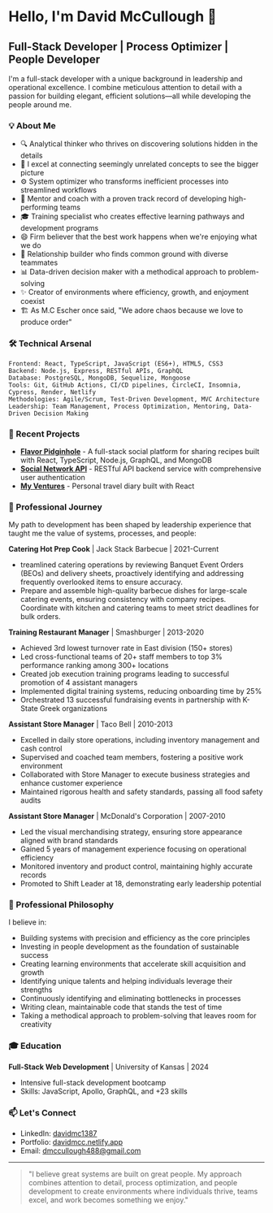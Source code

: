 # Hello, I'm David McCullough 👋

## Full-Stack Developer | Process Optimizer | People Developer

I'm a full-stack developer with a unique background in leadership and operational excellence. I combine meticulous attention to detail with a passion for building elegant, efficient solutions—all while developing the people around me.

### 💡 About Me

- 🔍 Analytical thinker who thrives on discovering solutions hidden in the details
- 🧩 I excel at connecting seemingly unrelated concepts to see the bigger picture
- ⚙️ System optimizer who transforms inefficient processes into streamlined workflows
- 👥 Mentor and coach with a proven track record of developing high-performing teams
- 🎓 Training specialist who creates effective learning pathways and development programs
- 😄 Firm believer that the best work happens when we're enjoying what we do
- 🤝 Relationship builder who finds common ground with diverse teammates
- 📊 Data-driven decision maker with a methodical approach to problem-solving
- ✨ Creator of environments where efficiency, growth, and enjoyment coexist
- 🏗  As M.C Escher once said, "We adore chaos because we love to produce order"

### 🛠️ Technical Arsenal

```
Frontend: React, TypeScript, JavaScript (ES6+), HTML5, CSS3
Backend: Node.js, Express, RESTful APIs, GraphQL
Database: PostgreSQL, MongoDB, Sequelize, Mongoose
Tools: Git, GitHub Actions, CI/CD pipelines, CircleCI, Insomnia, Cypress, Render, Netlify
Methodologies: Agile/Scrum, Test-Driven Development, MVC Architecture
Leadership: Team Management, Process Optimization, Mentoring, Data-Driven Decision Making
```

### 🚀 Recent Projects

- **[Flavor Pidginhole](https://github.com/bungin/Flavor-Pidginhole)** - A full-stack social platform for sharing recipes built with React, TypeScript, Node.js, GraphQL, and MongoDB
- **[Social Network API](https://github.com/kvothe1387/Social_Network_API)** - RESTful API backend service with comprehensive user authentication
- **[My Ventures](https://github.com/kvothe1387/Travel-Journal)** - Personal travel diary built with React

### 💼 Professional Journey

My path to development has been shaped by leadership experience that taught me the value of systems, processes, and people:

**Catering Hot Prep Cook** | Jack Stack Barbecue | 2021-Current
- treamlined catering operations by reviewing Banquet Event Orders (BEOs) and delivery sheets, proactively identifying and addressing frequently overlooked items to ensure accuracy.
- Prepare and assemble high-quality barbecue dishes for large-scale catering events, ensuring consistency with company recipes. Coordinate with kitchen and catering teams to meet strict deadlines for bulk orders.

**Training Restaurant Manager** | Smashburger | 2013-2020
- Achieved 3rd lowest turnover rate in East division (150+ stores)
- Led cross-functional teams of 20+ staff members to top 3% performance ranking among 300+ locations
- Created job execution training programs leading to successful promotion of 4 assistant managers
- Implemented digital training systems, reducing onboarding time by 25%
- Orchestrated 13 successful fundraising events in partnership with K-State Greek organizations

**Assistant Store Manager** | Taco Bell | 2010-2013
- Excelled in daily store operations, including inventory management and cash control
- Supervised and coached team members, fostering a positive work environment
- Collaborated with Store Manager to execute business strategies and enhance customer experience
- Maintained rigorous health and safety standards, passing all food safety audits

**Assistant Store Manager** | McDonald's Corporation | 2007-2010
- Led the visual merchandising strategy, ensuring store appearance aligned with brand standards
- Gained 5 years of management experience focusing on operational efficiency
- Monitored inventory and product control, maintaining highly accurate records
- Promoted to Shift Leader at 18, demonstrating early leadership potential

### 💼 Professional Philosophy

I believe in:
- Building systems with precision and efficiency as the core principles
- Investing in people development as the foundation of sustainable success
- Creating learning environments that accelerate skill acquisition and growth
- Identifying unique talents and helping individuals leverage their strengths
- Continuously identifying and eliminating bottlenecks in processes
- Writing clean, maintainable code that stands the test of time
- Taking a methodical approach to problem-solving that leaves room for creativity

### 🎓 Education

**Full-Stack Web Development** | University of Kansas | 2024
- Intensive full-stack development bootcamp
- Skills: JavaScript, Apollo, GraphQL, and +23 skills

### 📫 Let's Connect

- LinkedIn: [davidmc1387](https://www.linkedin.com/in/davidmc1387/)
- Portfolio: [davidmcc.netlify.app](http://davidmcc.netlify.app/)
- Email: dmccullough488@gmail.com

---

> "I believe great systems are built on great people. My approach combines attention to detail, process optimization, and people development to create environments where individuals thrive, teams excel, and work becomes something we enjoy."
